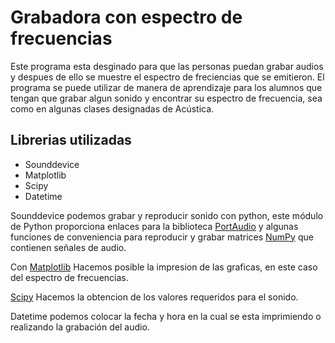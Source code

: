 # Grabadora con espectro de frecuencias 
Este programa esta desginado para que las personas puedan grabar audios y despues de ello se muestre el espectro de freciencias que se emitieron.
El programa se puede utilizar de manera de aprendizaje para los alumnos que tengan que grabar algun sonido y encontrar su espectro de frecuencia, sea como en algunas clases designadas de Acústica.

## Librerias utilizadas
* Sounddevice
* Matplotlib
* Scipy
* Datetime

Sounddevice podemos grabar y reproducir sonido con python, este módulo de Python proporciona enlaces para la biblioteca [PortAudio](http://www.portaudio.com/) y algunas funciones de conveniencia para reproducir y grabar matrices [NumPy](https://numpy.org/) que contienen señales de audio.

Con [Matplotlib](https://matplotlib.org/) Hacemos posible la impresion de las graficas, en este caso del espectro de frecuencias.

[Scipy](https://www.scipy.org/) Hacemos la obtencion de los valores requeridos para el sonido.

Datetime podemos colocar la fecha y hora en la cual se esta imprimiendo o realizando la grabación del audio.



